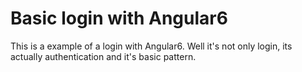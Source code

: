# Basic login with Angular6
This is a example of a login with Angular6. Well it's not only login, its actually authentication and it's basic pattern.


